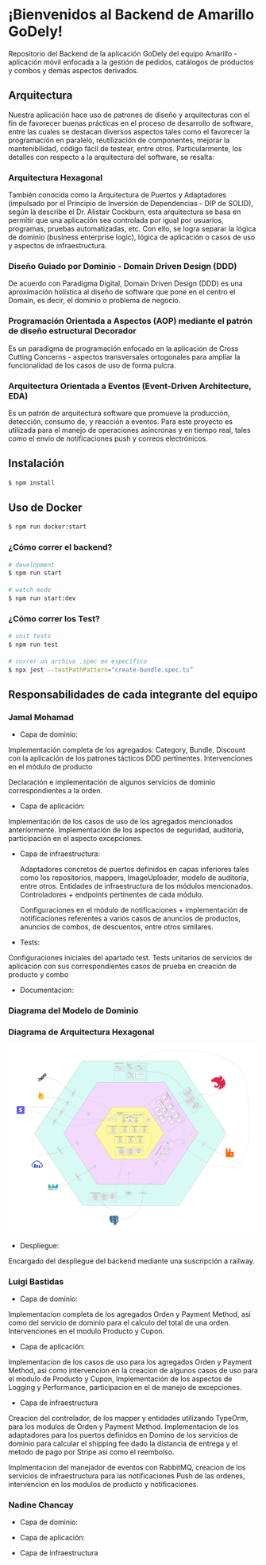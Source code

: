 # ¡Bienvenidos al Backend de Amarillo GoDely!

Repositorio del Backend de la aplicación GoDely del equipo Amarillo - aplicación móvil enfocada a la gestión de pedidos, catálogos de productos y combos y demás aspectos derivados.

## Arquitectura

Nuestra aplicación hace uso de patrones de diseño y arquitecturas con el fin de favorecer buenas prácticas en el proceso de desarrollo de software, entre las cuales se destacan diversos aspectos tales como el favorecer la programación en paralelo, reutilización de componentes, mejorar la mantenibilidad, código fácil de testear, entre otros. Particularmente, los detalles con respecto a la arquitectura del software, se resalta:

### Arquitectura Hexagonal

También conocida como la Arquitectura de Puertos y Adaptadores (impulsado por el Principio de Inversión de Dependencias - DIP de SOLID), según la describe el Dr. Alistair Cockburn, esta arquitectura se basa en permitir que una aplicación sea controlada por igual por usuarios, programas, pruebas automatizadas, etc. Con ello, se logra separar la lógica de dominio (business enterprise logic), lógica de aplicación o casos de uso y aspectos de infraestructura.

### Diseño Guiado por Dominio - Domain Driven Design (DDD)

De acuerdo con Paradigma Digital, Domain Driven Design (DDD) es una aproximación holística al diseño de software que pone en el centro el Domain, es decir, el dominio o problema de negocio.

### Programación Orientada a Aspectos (AOP) mediante el patrón de diseño estructural Decorador

Es un paradigma de programación enfocado en la aplicación de Cross Cutting Concerns - aspectos transversales ortogonales para ampliar la funcionalidad de los casos de uso de forma pulcra.

### Arquitectura Orientada a Eventos (Event-Driven Architecture, EDA)

Es un patrón de arquitectura software que promueve la producción, detección, consumo de, y reacción a eventos. Para este proyecto es utilizada para el manejo de operaciones asíncronas y en tiempo real, tales como el envío de notificaciones push y correos electrónicos.

## Instalación

```bash
$ npm install
```

## Uso de Docker
```bash
$ npm run docker:start 
```

### ¿Cómo correr el backend?

```bash
# development
$ npm run start

# watch mode
$ npm run start:dev
```

### ¿Cómo correr los Test?

```bash
# unit tests
$ npm run test

# correr un archivo .spec en específico
$ npx jest --testPathPattern="create-bundle.spec.ts”
```

## Responsabilidades de cada integrante del equipo

### Jamal Mohamad

- Capa de dominio:


Implementación completa de los agregados: Category, Bundle, Discount con la aplicación de los patrones tácticos DDD pertinentes. Intervenciones en el módulo de producto

Declaración e implementación de algunos servicios de dominio correspondientes a la orden.


- Capa de aplicación:


Implementación de los casos de uso de los agregados mencionados anteriormente. Implementación de los aspectos de seguridad, auditoría, participación en el aspecto excepciones.


- Capa de infraestructura: 

	Adaptadores concretos de puertos definidos en capas inferiores tales como los repositorios, mappers, ImageUploader, modelo de auditoría, entre otros. Entidades de infraestructura de los módulos mencionados. Controladores + endpoints pertinentes de cada módulo.


	Configuraciones en el módulo de notificaciones + implementación de notificaciones referentes a varios casos de anuncios de productos, anuncios de combos, de descuentos, entre otros similares.

- Tests:

Configuraciones iniciales del apartado test. Tests unitarios de servicios de aplicación con sus correspondientes casos de prueba en creación de producto y combo

- Documentacion:
### Diagrama del Modelo de Dominio


### Diagrama de Arquitectura Hexagonal
![App Screenshot](./imgs/Domain%20Model%20-%20Yellow%20Team%20-%20Hexagonal%20Diagrama.svg)

- Despliegue:

Encargado del despliegue del backend mediante una suscripción a railway.

### Luigi Bastidas

- Capa de dominio:

Implementacion completa de los agregados Orden y Payment Method, asi como del servicio de dominio para el calculo del total de una orden. Intervenciones en el modulo Producto y Cupon.

- Capa de aplicación:

Implementacion de los casos de uso para los agregados Orden y Payment Method, asi como intervencion en la creacion de algunos casos de uso para el modulo de Producto y Cupon, Implementación de los aspectos de Logging y Performance, participacion en el de manejo de excepciones.

- Capa de infraestructura

Creacion del controlador, de los mapper y entidades utilizando TypeOrm, para los modulos de Orden y Payment Method. Implementacion de los adaptadores para los puertos definidos en Domino de los servicios de dominio para calcular el shipping fee dado la distancia de entrega y el metodo de pago por Stripe asi como el reembolso. 

Implmentacion del manejador de eventos con RabbitMQ, creacion de los servicios de infraestructura para las notificaciones Push de las ordenes, intervencion en los modulos de producto y notificaciones.

### Nadine Chancay

- Capa de dominio:


- Capa de aplicación:


- Capa de infraestructura

